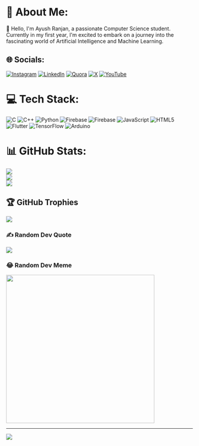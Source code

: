 # 💫 About Me:
👋 Hello, I'm Ayush Ranjan, a passionate Computer Science student. Currently in my first year, I'm excited to embark on a journey into the fascinating world of Artificial Intelligence and Machine Learning.


## 🌐 Socials:
[![Instagram](https://img.shields.io/badge/Instagram-%23E4405F.svg?logo=Instagram&logoColor=white)](https://instagram.com/ayushraanjan) [![LinkedIn](https://img.shields.io/badge/LinkedIn-%230077B5.svg?logo=linkedin&logoColor=white)](https://linkedin.com/in/ayushraanjan) [![Quora](https://img.shields.io/badge/Quora-%23B92B27.svg?logo=Quora&logoColor=white)](https://quora.com/profile/ayushraanjan) [![X](https://img.shields.io/badge/X-black.svg?logo=X&logoColor=white)](https://x.com/ayushraanjan) [![YouTube](https://img.shields.io/badge/YouTube-%23FF0000.svg?logo=YouTube&logoColor=white)](https://youtube.com/@ayushraanjan) 

# 💻 Tech Stack:
![C](https://img.shields.io/badge/c-%2300599C.svg?style=for-the-badge&logo=c&logoColor=white) ![C++](https://img.shields.io/badge/c++-%2300599C.svg?style=for-the-badge&logo=c%2B%2B&logoColor=white) ![Python](https://img.shields.io/badge/python-3670A0?style=for-the-badge&logo=python&logoColor=ffdd54) ![Firebase](https://img.shields.io/badge/firebase-%23039BE5.svg?style=for-the-badge&logo=firebase) ![Firebase](https://img.shields.io/badge/Firebase-039BE5?style=for-the-badge&logo=Firebase&logoColor=white) ![JavaScript](https://img.shields.io/badge/javascript-%23323330.svg?style=for-the-badge&logo=javascript&logoColor=%23F7DF1E) ![HTML5](https://img.shields.io/badge/html5-%23E34F26.svg?style=for-the-badge&logo=html5&logoColor=white) ![Flutter](https://img.shields.io/badge/Flutter-%2302569B.svg?style=for-the-badge&logo=Flutter&logoColor=white) ![TensorFlow](https://img.shields.io/badge/TensorFlow-%23FF6F00.svg?style=for-the-badge&logo=TensorFlow&logoColor=white) ![Arduino](https://img.shields.io/badge/-Arduino-00979D?style=for-the-badge&logo=Arduino&logoColor=white)
# 📊 GitHub Stats:
![](https://github-readme-stats.vercel.app/api?username=ayushraanjan&theme=dark&hide_border=false&include_all_commits=true&count_private=true)<br/>
![](https://github-readme-streak-stats.herokuapp.com/?user=ayushraanjan&theme=dark&hide_border=false)<br/>
![](https://github-readme-stats.vercel.app/api/top-langs/?username=ayushraanjan&theme=dark&hide_border=false&include_all_commits=true&count_private=true&layout=compact)

## 🏆 GitHub Trophies
![](https://github-profile-trophy.vercel.app/?username=ayushraanjan&theme=radical&no-frame=false&no-bg=true&margin-w=4)

### ✍️ Random Dev Quote
![](https://quotes-github-readme.vercel.app/api?type=horizontal&theme=radical)

### 😂 Random Dev Meme
<img src='https://randommeme-five.vercel.app/' style="height: 400px;"/>

---
[![](https://visitcount.itsvg.in/api?id=ayushraanjan&icon=0&color=0)](https://visitcount.itsvg.in)

<!-- Proudly created with GPRM ( https://gprm.itsvg.in ) -->
